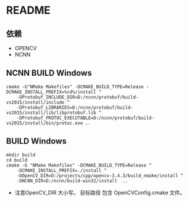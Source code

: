 # README 
## 依赖
* OPENCV
* NCNN
## NCNN BUILD Windows
```shell
cmake -G"NMake Makefiles" -DCMAKE_BUILD_TYPE=Release -DCMAKE_INSTALL_PREFIX=%cd%/install ^
    -DProtobuf_INCLUDE_DIR=D:/ncnn/protobuf/build-vs2015/install/include ^
    -DProtobuf_LIBRARIES=D:/ncnn/protobuf/build-vs2015/install/lib/libprotobuf.lib ^
    -DProtobuf_PROTOC_EXECUTABLE=D:/ncnn/protobuf/build-vs2015/install/bin/protoc.exe ..
```

## BUILD Windows
```shell
mkdir build
cd build
cmake -G "NMake Makefiles" -DCMAKE_BUILD_TYPE=Release ^
    -DCMAKE_INSTALL_PREFIX=./install ^
    -DOpenCV_DIR=D:/projects/cpp/opencv-3.4.3/build_nmake/install ^
    -DNCNN_DIR=D:/ncnn/build-win32/install  ..
```
* 注意OpenCV_DIR 大小写。 目标路径 包含 OpenCVConfig.cmake 文件。